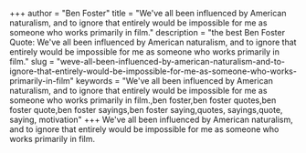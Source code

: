 +++
author = "Ben Foster"
title = "We've all been influenced by American naturalism, and to ignore that entirely would be impossible for me as someone who works primarily in film."
description = "the best Ben Foster Quote: We've all been influenced by American naturalism, and to ignore that entirely would be impossible for me as someone who works primarily in film."
slug = "weve-all-been-influenced-by-american-naturalism-and-to-ignore-that-entirely-would-be-impossible-for-me-as-someone-who-works-primarily-in-film"
keywords = "We've all been influenced by American naturalism, and to ignore that entirely would be impossible for me as someone who works primarily in film.,ben foster,ben foster quotes,ben foster quote,ben foster sayings,ben foster saying,quotes, sayings,quote, saying, motivation"
+++
We've all been influenced by American naturalism, and to ignore that entirely would be impossible for me as someone who works primarily in film.
